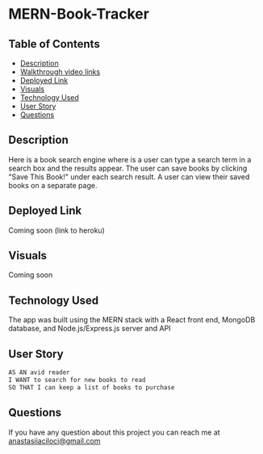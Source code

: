 # MERN-Book-Tracker

## Table of Contents

- [Description](#description)
- [Walkthrough video links](https://drive.google.com/file/d/13Uq_1dG7J2hRW65FSyGlw0_8wZH42e9A/view?usp=sharing)
- [Deployed Link](#deployed-link)
- [Visuals](#visuals)
- [Technology Used](#technology-used)
- [User Story](#user-story)
- [Questions](#questions)

## Description

Here is a book search engine where is a user can type a search term in a search box and the results appear.
The user can save books by clicking "Save This Book!" under each search result.
A user can view their saved books on a separate page.

## Deployed Link

Coming soon (link to heroku)

## Visuals
Coming soon
## Technology Used

The app was built using the MERN stack with a React front end, MongoDB database, and Node.js/Express.js server and API
## User Story

```md
AS AN avid reader
I WANT to search for new books to read
SO THAT I can keep a list of books to purchase
```
## Questions

If you have any question about this project you can reach me at anastasiiaciloci@gmail.com
